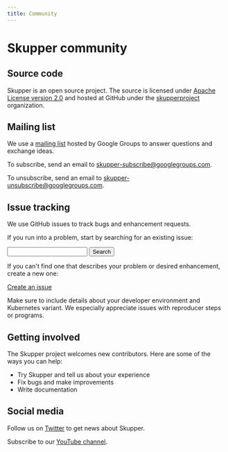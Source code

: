 ```yaml
---
title: Community
---
```


# Skupper community

## Source code

Skupper is an open source project.  The source is licensed under
[Apache License version
2.0](https://www.apache.org/licenses/LICENSE-2.0) and hosted at GitHub
under the [skupperproject](https://github.com/skupperproject)
organization.

## Mailing list

We use a [mailing
list](https://groups.google.com/forum/#!forum/skupper) hosted by
Google Groups to answer questions and exchange ideas.

To subscribe, send an email to <a
href="mailto:skupper-subscribe@googlegroups.com">skupper-subscribe@googlegroups.com</a>.

To unsubscribe, send an email to <a
href="mailto:skupper-unsubscribe@googlegroups.com">skupper-unsubscribe@googlegroups.com</a>.

## Issue tracking

We use GitHub issues to track bugs and enhancement requests.

If you run into a problem, start by searching for an existing issue:

<form method="get" action="https://github.com/skupperproject/skupper/issues">
  <input name="q" type="text"/>
  <button type="submit">Search</button>
</form>

If you can't find one that describes your problem or desired
enhancement, create a new one:

<a class="button" href="https://github.com/skupperproject/skupper/issues/new">Create an issue</a>

Make sure to include details about your developer environment and
Kubernetes variant.  We especially appreciate issues with reproducer
steps or programs.

## Getting involved

The Skupper project welcomes new contributors.  Here are some of the
ways you can help:

 - Try Skupper and tell us about your experience
 - Fix bugs and make improvements
 - Write documentation

<!-- ## Wiki -->
<!-- https://github.com/skupperproject/skupper/wiki -->

## Social media

Follow us on [Twitter](https://twitter.com/SkupperIO) to get news
about Skupper.

Subscribe to our [YouTube
channel](https://www.youtube.com/channel/UCQxHN2Qq8koCatcmKCJ4OEA).
